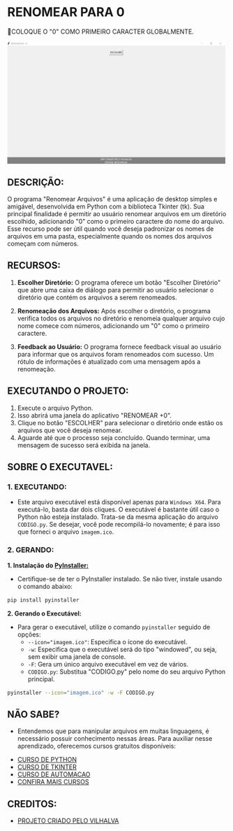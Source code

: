 # RENOMEAR PARA 0
🎈COLOQUE O "0" COMO PRIMEIRO CARACTER GLOBALMENTE.

<img src="FOTO.png" align="center" width="500"> <br>

## DESCRIÇÃO:
O programa "Renomear Arquivos" é uma aplicação de desktop simples e amigável, desenvolvida em Python com a biblioteca Tkinter (tk). Sua principal finalidade é permitir ao usuário renomear arquivos em um diretório escolhido, adicionando "0" como o primeiro caractere do nome do arquivo. Esse recurso pode ser útil quando você deseja padronizar os nomes de arquivos em uma pasta, especialmente quando os nomes dos arquivos começam com números.

## RECURSOS:
1. **Escolher Diretório:** O programa oferece um botão "Escolher Diretório" que abre uma caixa de diálogo para permitir ao usuário selecionar o diretório que contém os arquivos a serem renomeados.

2. **Renomeação dos Arquivos:** Após escolher o diretório, o programa verifica todos os arquivos no diretório e renomeia qualquer arquivo cujo nome comece com números, adicionando um "0" como o primeiro caractere.

3. **Feedback ao Usuário:** O programa fornece feedback visual ao usuário para informar que os arquivos foram renomeados com sucesso. Um rótulo de informações é atualizado com uma mensagem após a renomeação.

## EXECUTANDO O PROJETO:
1. Execute o arquivo Python.
2. Isso abrirá uma janela do aplicativo "RENOMEAR +0".
3. Clique no botão "ESCOLHER" para selecionar o diretório onde estão os arquivos que você deseja renomear.
4. Aguarde até que o processo seja concluído. Quando terminar, uma mensagem de sucesso será exibida na janela.

## SOBRE O EXECUTAVEL:
### 1. EXECUTANDO:
- Este arquivo executável está disponível apenas para `Windows X64`. Para executá-lo, basta dar dois cliques. O executável é bastante útil caso o Python não esteja instalado. Trata-se da mesma aplicação do arquivo `CODIGO.py`. Se desejar, você pode recompilá-lo novamente; é para isso que forneci o arquivo `imagem.ico`.

### 2. GERANDO:
   **1. Instalação do [PyInstaller:](https://pyinstaller.org/en/stable/)**
   - Certifique-se de ter o PyInstaller instalado. Se não tiver, instale usando o comando abaixo:
   ```bash
   pip install pyinstaller
   ```

   **2. Gerando o Executável:**
   - Para gerar o executável, utilize o comando `pyinstaller` seguido de opções:
      - `--icon="imagem.ico"`: Especifica o ícone do executável.
      - `-w`: Especifica que o executável será do tipo "windowed", ou seja, sem exibir uma janela de console.
      - `-F`: Gera um único arquivo executável em vez de vários.
      - `CODIGO.py`: Substitua "CODIGO.py" pelo nome do seu arquivo Python principal.
   ```bash
   pyinstaller --icon="imagem.ico" -w -F CODIGO.py
   ```

## NÃO SABE?
- Entendemos que para manipular arquivos em muitas linguagens, é necessário possuir conhecimento nessas áreas. Para auxiliar nesse aprendizado, oferecemos cursos gratuitos disponíveis:
* [CURSO DE PYTHON](https://github.com/VILHALVA/CURSO-DE-PYTHON)
* [CURSO DE TKINTER](https://github.com/VILHALVA/CURSO-DE-TKINTER)
* [CURSO DE AUTOMACAO](https://github.com/VILHALVA/CURSO-DE-AUTOMACAO)
* [CONFIRA MAIS CURSOS](https://github.com/VILHALVA?tab=repositories&q=+topic:CURSO)

## CREDITOS:
- [PROJETO CRIADO PELO VILHALVA](https://github.com/VILHALVA)










